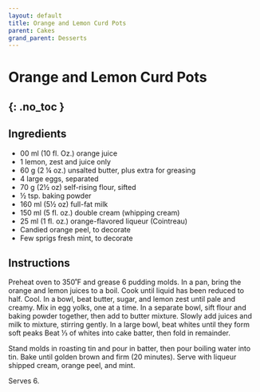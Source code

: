 ```yaml
---
layout: default
title: Orange and Lemon Curd Pots
parent: Cakes
grand_parent: Desserts
---
```


# Orange and Lemon Curd Pots
{: .no_toc }
---

## Ingredients
<ul>
	<li>00 ml (10 fl. Oz.) orange juice</li>
	<li>1 lemon, zest and juice only</li>
	<li>60 g (2 ¼ oz.) unsalted butter, plus extra for greasing</li>
	<li>4 large eggs, separated</li>
	<li>70 g (2½ oz) self-rising flour, sifted</li>
	<li>½ tsp. baking powder</li>
	<li>160 ml (5½ oz) full-fat milk</li>
	<li>150 ml (5 fl. oz.) double cream (whipping cream)</li>
	<li>25 ml (1 fl. oz.) orange-flavored liqueur (Cointreau)</li>
	<li>Candied orange peel, to decorate</li>
	<li>Few sprigs fresh mint, to decorate</li>
</ul>

## Instructions
Preheat oven to 350˚F and grease 6 pudding molds. In a pan, bring the orange and lemon juices to a boil. Cook until liquid has been reduced to half. Cool. In a bowl, beat butter, sugar, and lemon zest until pale and creamy. Mix in egg yolks, one at a time. In a separate bowl, sift flour and baking powder together, then add to butter mixture. Slowly add juices and milk to mixture, stirring gently. In a large bowl, beat whites until they form soft peaks Beat ⅓ of whites into cake batter, then fold in remainder.

Stand molds in roasting tin and pour in batter, then pour boiling water into tin. Bake until golden brown and firm (20 minutes). Serve with liqueur shipped cream, orange peel, and mint.

Serves 6.